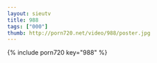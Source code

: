 ```yaml
--- 
layout: sieutv
title: 988
tags: ["000"]
thumb: http://porn720.net/video/988/poster.jpg
---
```

{% include porn720 key="988" %} 
